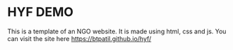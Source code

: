 # HYF DEMO
This is a template of an NGO website.
It is made using html, css and js.
You can visit the site here https://btpatil.github.io/hyf/
